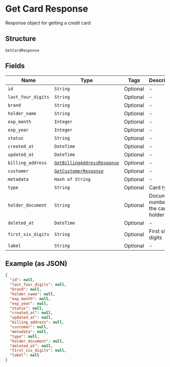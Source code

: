 
# Get Card Response

Response object for getting a credit card

## Structure

`GetCardResponse`

## Fields

| Name | Type | Tags | Description |
|  --- | --- | --- | --- |
| `id` | `String` | Optional | - |
| `last_four_digits` | `String` | Optional | - |
| `brand` | `String` | Optional | - |
| `holder_name` | `String` | Optional | - |
| `exp_month` | `Integer` | Optional | - |
| `exp_year` | `Integer` | Optional | - |
| `status` | `String` | Optional | - |
| `created_at` | `DateTime` | Optional | - |
| `updated_at` | `DateTime` | Optional | - |
| `billing_address` | [`GetBillingAddressResponse`](../../doc/models/get-billing-address-response.md) | Optional | - |
| `customer` | [`GetCustomerResponse`](../../doc/models/get-customer-response.md) | Optional | - |
| `metadata` | `Hash of String` | Optional | - |
| `type` | `String` | Optional | Card type |
| `holder_document` | `String` | Optional | Document number for the card's holder |
| `deleted_at` | `DateTime` | Optional | - |
| `first_six_digits` | `String` | Optional | First six digits |
| `label` | `String` | Optional | - |

## Example (as JSON)

```json
{
  "id": null,
  "last_four_digits": null,
  "brand": null,
  "holder_name": null,
  "exp_month": null,
  "exp_year": null,
  "status": null,
  "created_at": null,
  "updated_at": null,
  "billing_address": null,
  "customer": null,
  "metadata": null,
  "type": null,
  "holder_document": null,
  "deleted_at": null,
  "first_six_digits": null,
  "label": null
}
```

